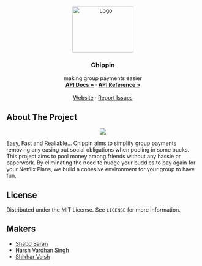 <!-- PROJECT LOGO -->
<br />
<p align="center">
  <a href="https://github.com/othneildrew/Best-README-Template">
    <img src="https://uploads-ssl.webflow.com/60df3f87e49b4c557421044a/60e0c8679137b95f17a6752b_Frame%208.png" alt="Logo" width="160" height="120">
  </a>

  <h3 align="center">Chippin</h3>

  <p align="center">
    making group payments easier
    <br />
    <a href="https://github.com/chippinmoney/docs/blob/main/README.md"><strong>API Docs »</strong></a>  ·
    <a href="https://github.com/chippinmoney/backend/blob/main/api_reference/api.pdf"><strong>API Reference »</strong></a>
    <br />
    <br />
    <a href="https://www.chippin.club/">Website</a>
    ·
    <a href="https://github.com/chippinmoney/backend/issues">Report Issues</a>
  </p>
</p>

<!-- ABOUT THE PROJECT -->
## About The Project

<p align="center"><img src="https://uploads-ssl.webflow.com/60df3f87e49b4c557421044a/60df48d5365ff24588fb5941_Frame%203.png" /></p>

Easy, Fast and Realiable... Chippin aims to simplify group payments removing any easing out social obligations when pooling in some bucks. This project aims to pool money among friends without any hassle or paperwork. By eliminating the need to nudge your buddies to pay again for your Netflix Plans, we build a cohesive environment for your group to have fun.

<!-- LICENSE -->
## License

Distributed under the MIT License. See `LICENSE` for more information.

## Makers
+ [Shabd Saran](https://www.linkedin.com/in/saranshabd/)
+ [Harsh Vardhan Singh](https://www.linkedin.com/in/harsh-vardhan-singh-06511419b/)
+ [Shikhar Vaish](https://www.linkedin.com/in/shikhar-vaish/)
